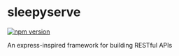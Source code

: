 # sleepyserve

[![npm version](https://badge.fury.io/js/resteye.svg)](https://badge.fury.io/js/resteye)

An express-inspired framework for building RESTful APIs
